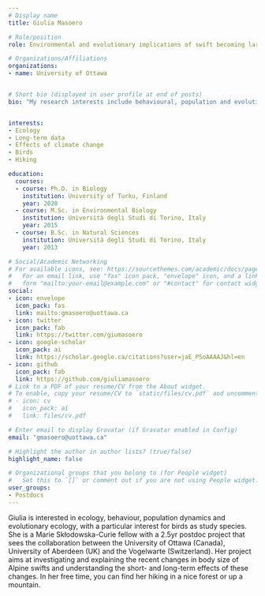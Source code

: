 ```yaml
---
# Display name
title: Giulia Masoero

# Role/position
role: Environmental and evolutionary implications of swift becoming larger

# Organizations/Affiliations
organizations:
- name: University of Ottawa


# Short bio (displayed in user profile at end of posts)
bio: "My research interests include behavioural, population and evolutionary ecology,... and of course birds!" #My research interests include distributed robotics, mobile computing and programmable matter.


interests:
- Ecology
- Long-term data
- Effects of climate change
- Birds
- Hiking

education:
  courses:
  - course: Ph.D. in Biology
    institution: University of Turku, Finland
    year: 2020
  - course: M.Sc. in Environmental Biology
    institution: Università degli Studi di Torino, Italy
    year: 2015
  - course: B.Sc. in Natural Sciences
    institution: Università degli Studi di Torino, Italy
    year: 2013

# Social/Academic Networking
# For available icons, see: https://sourcethemes.com/academic/docs/page-builder/#icons
#   For an email link, use "fas" icon pack, "envelope" icon, and a link in the
#   form "mailto:your-email@example.com" or "#contact" for contact widget.
social:
- icon: envelope
  icon_pack: fas
  link: mailto:gmasoero@uottawa.ca
- icon: twitter
  icon_pack: fab
  link: https://twitter.com/giumasoero
- icon: google-scholar
  icon_pack: ai
  link: https://scholar.google.ca/citations?user=jaE_PSoAAAAJ&hl=en
- icon: github
  icon_pack: fab
  link: https://github.com/giuliamasoero
# Link to a PDF of your resume/CV from the About widget.
# To enable, copy your resume/CV to `static/files/cv.pdf` and uncomment the lines below.
# - icon: cv
#   icon_pack: ai
#   link: files/cv.pdf

# Enter email to display Gravatar (if Gravatar enabled in Config)
email: "gmasoero@uottawa.ca"

# Highlight the author in author lists? (true/false)
highlight_name: false

# Organizational groups that you belong to (for People widget)
#   Set this to `[]` or comment out if you are not using People widget.
user_groups:
- Postdocs
---
```


Giulia is interested in ecology, behaviour, population dynamics and evolutionary ecology, with a particular interest for birds as study species. She is a Marie Skłodowska-Curie fellow with a 2.5yr postdoc project that sees the collaboration between the University of Ottawa (Canada), University of Aberdeen (UK) and the Vogelwarte (Switzerland). Her project aims at investigating and explaining the recent changes in body size of Alpine swifts and understanding the short- and long-term effects of these changes. 
In her free time, you can find her hiking in a nice forest or up a mountain.
